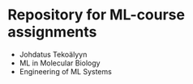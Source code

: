 # Repository for ML-course assignments

* Johdatus Tekoälyyn
* ML in Molecular Biology
* Engineering of ML Systems
